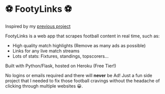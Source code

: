# :soccer: FootyLinks :soccer: 

Inspired by my [previous project](https://github.com/jctissier/Euro2016_TerminalApp)

FootyLinks is a web app that scrapes football content in real time, such as:

* High quality match highlights (Remove as many ads as possible)
* Links for any live match streams
* Lots of stats: Fixtures, standings, topscorers...

Built with Python/Flask, hosted on Heroku (Free Tier!)

No logins or emails required and there will **never** be Ad! Just a fun side project that I needed to fix those football cravings without the headache of clicking through multiple websites 😀.

